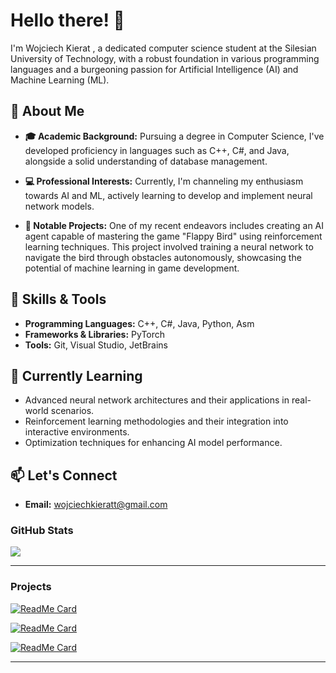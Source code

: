 # **Hello there! 👋**  

I'm Wojciech Kierat , a dedicated computer science student at the Silesian University of Technology, with a robust foundation in various programming languages and a burgeoning passion for Artificial Intelligence (AI) and Machine Learning (ML).

## 🚀 About Me

- **🎓 Academic Background:** Pursuing a degree in Computer Science, I've developed proficiency in languages such as C++, C#, and Java, alongside a solid understanding of database management.

- **💻 Professional Interests:** Currently, I'm channeling my enthusiasm towards AI and ML, actively learning to develop and implement neural network models.

- **🧠 Notable Projects:** One of my recent endeavors includes creating an AI agent capable of mastering the game "Flappy Bird" using reinforcement learning techniques. This project involved training a neural network to navigate the bird through obstacles autonomously, showcasing the potential of machine learning in game development.

## 🔧 Skills & Tools

- **Programming Languages:** C++, C#, Java, Python, Asm
- **Frameworks & Libraries:** PyTorch 
- **Tools:** Git, Visual Studio, JetBrains

## 🌱 Currently Learning

- Advanced neural network architectures and their applications in real-world scenarios.
- Reinforcement learning methodologies and their integration into interactive environments.
- Optimization techniques for enhancing AI model performance.

## 📫 Let's Connect

- **Email:** [wojciechkieratt@gmail.com](mailto:wojciechkieratt@gmail.com)


### GitHub Stats

<a href="#">
<img align="center" src="https://github-readme-stats.vercel.app/api/top-langs/?username=Kieratw&theme=dark&hide_langs_below=1" />
</a>

---
### Projects

[![ReadMe Card](https://github-readme-stats.vercel.app/api/pin/?username=Kieratw&repo=Flappy-bird-AI&theme=dark)](https://github.com/Kieratw/Flappy-bird-AI)

[![ReadMe Card](https://github-readme-stats.vercel.app/api/pin/?username=Kieratw&repo=HighPassFilter-ASM&theme=dark)](https://github.com/Kieratw/HighPassFilter-ASM)

[![ReadMe Card](https://github-readme-stats.vercel.app/api/pin/?username=Kieratw&repo=Mario_Game_Clone&theme=dark)](https://github.com/Kieratw/Mario_Game_Clone)


---

